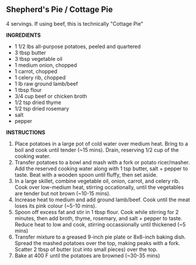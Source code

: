 ## Shepherd's Pie / Cottage Pie

4 servings. If using beef, this is technically "Cottage Pie"

**INGREDIENTS**

- 1 1/2 lbs all-purpose potatoes, peeled and quartered
- 3 tbsp butter
- 3 tbsp vegetable oil
- 1 medium onion, chopped
- 1 carrot, chopped
- 1 celery rib, chopped
- 1 lb raw ground lamb/beef
- 1 tbsp flour
- 3/4 cup beef or chicken broth
- 1/2 tsp dried thyme
- 1/2 tsp dried rosemary
- salt
- pepper

**INSTRUCTIONS**

1. Place potatoes in a large pot of cold water over medium heat. Bring to a boil and cook until tender (~15 mins). Drain, reserving 1/2 cup of the cooking water. 
1. Transfer potatoes to a bowl and mash with a fork or potato ricer/masher. Add the reserved cooking water along with 1 tsp butter, salt + pepper to taste. Beat with a wooden spoon until fluffy, then set aside.
1. In a large skillet, combine vegetable oil, onion, carrot, and celery rib. Cook over low-medium heat, stirring occationally, until the vegetables are tender but not brown (~10-15 mins).
1. Increase heat to medium and add ground lamb/beef. Cook until the meat loses its pink colour (~5-10 mins).
1. Spoon off excess fat and stir in 1 tbsp flour. Cook while stirring for 2 minutes, then add broth, thyme, rosemary, and salt + pepper to taste. Reduce heat to low and cook, stirring occassionally until thickened (~5 mins)
1. Transfer mixture to a greased 9-inch pie plate or 8x8-inch baking dish. Spread the mashed potatoes over the top, making peaks with a fork. Scatter 2 tbsp of butter (cut into small pieces) over the top.
1. Bake at 400 F until the potatoes are browned (~30-35 mins)
